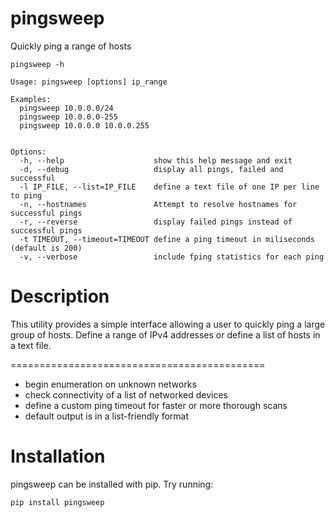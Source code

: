 # pingsweep
Quickly ping a range of hosts

```
pingsweep -h

Usage: pingsweep [options] ip_range

Examples:
  pingsweep 10.0.0.0/24
  pingsweep 10.0.0.0-255
  pingsweep 10.0.0.0 10.0.0.255
		

Options:
  -h, --help                    show this help message and exit
  -d, --debug                   display all pings, failed and successful
  -l IP_FILE, --list=IP_FILE    define a text file of one IP per line to ping
  -n, --hostnames               Attempt to resolve hostnames for successful pings
  -r, --reverse                 display failed pings instead of successful pings
  -t TIMEOUT, --timeout=TIMEOUT define a ping timeout in miliseconds (default is 200)
  -v, --verbose                 include fping statistics for each ping
 ```


# Description

This utility provides a simple interface allowing a user to quickly ping a large group of hosts. Define a range of IPv4 addresses or define a list of hosts in a text file.

============================================

 - begin enumeration on unknown networks
 - check connectivity of a list of networked devices
 - define a custom ping timeout for faster or more thorough scans
 - default output is in a list-friendly format


# Installation
pingsweep can be installed with pip. Try running:
```
pip install pingsweep
```
